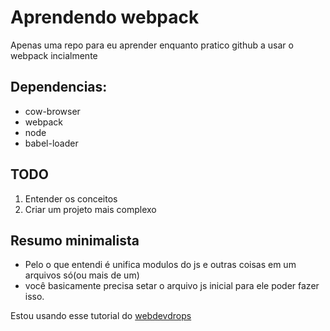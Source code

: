 # Aprendendo webpack

Apenas uma repo para eu aprender enquanto pratico github a usar o webpack incialmente

## Dependencias:
- cow-browser
- webpack
- node
- babel-loader

## TODO
 
1. Entender os conceitos
2. Criar um projeto mais complexo



## Resumo minimalista

- Pelo o que entendi é unifica modulos do js e outras coisas em um arquivos só(ou mais de um)
- você basicamente precisa setar o arquivo js inicial para ele poder fazer isso.

Estou usando esse tutorial do [webdevdrops](https://www.webdevdrops.com/webpack-sem-medo-introducao-af889eb659e7/)